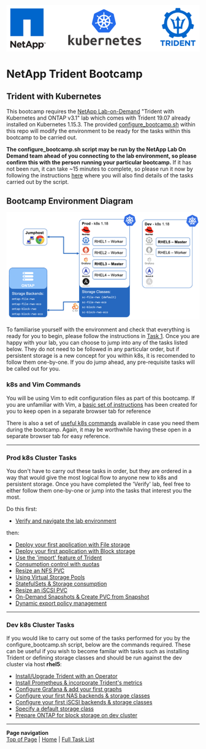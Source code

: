 <p align="center"><img src="images/k8s-header.png"></p>

# NetApp Trident Bootcamp

## Trident with Kubernetes

This bootcamp requires the [NetApp Lab-on-Demand](https://labondemand.netapp.com/) "Trident with Kubernetes and ONTAP v3.1" lab which comes with Trident 19.07 already installed on Kubernetes 1.15.3. The provided [configure_bootcamp.sh](trident_with_k8s/deploy/configure_bootcamp.sh) within this repo will modify the environment to be ready for the tasks within this bootcamp to be carried out.

**The configure_bootcamp.sh script may be run by the NetApp Lab On Demand team ahead of you connecting to the lab environment, so please confirm this with the person running your particular bootcamp.**  If it has not been run, it can take ~15 minutes to complete, so please run it now by following the instructions [here](trident_with_k8s/tasks/configure_bootcamp) where you will also find details of the tasks carried out by the script.

## Bootcamp Environment Diagram

<p align="center"><img src="images/lab-diagram.png"></p>

To familiarise yourself with the environment and check that everything is ready for you to begin, please follow the instructions in [Task 1](trident_with_k8s/tasks/verify_lab).  Once you are happy with your lab, you can choose to jump into any of the tasks listed below.  They do not need to be followed in any particular order, but if persistent storage is a new concept for you within k8s, it is recomended to follow them one-by-one.  If you do jump ahead, any pre-requisite tasks will be called out for you.

### k8s and Vim Commands

You will be using Vim to edit configuration files as part of this bootcamp.  If you are unfamiliar with Vim, a [basic set of instructions](trident_with_k8s/tasks/vim) has been created for you to keep open in a separate browser tab for reference

There is also a set of [useful k8s commands](trident_with_k8s/tasks/useful_commands) available in case you need them during the bootcamp.  Again, it may be worthwhile having these open in a separate browser tab for easy reference.

---------

### Prod k8s Cluster Tasks

You don't have to carry out these tasks in order, but they are ordered in a way that would give the most logical flow to anyone new to k8s and persistent storage.  Once you have completed the 'Verify' lab, feel free to either follow them one-by-one or jump into the tasks that interest you the most.

Do this first: 

* [Verify and navigate the lab environment](trident_with_k8s/tasks/verify_lab)  

then:

* [Deploy your first application with File storage](trident_with_k8s/tasks/file_app)   
* [Deploy your first application with Block storage](trident_with_k8s/tasks/block_app)   
* [Use the 'import' feature of Trident](trident_with_k8s/tasks/pv_import)   
* [Consumption control with quotas](trident_with_k8s/tasks/quotas)   
* [Resize an NFS PVC](trident_with_k8s/tasks/file_resize)   
* [Using Virtual Storage Pools](trident_with_k8s/tasks/storage_pools)   
* [StatefulSets & Storage consumption](trident_with_k8s/tasks/statefulsets)   
* [Resize an iSCSI PVC](trident_with_k8s/tasks/resize_block)   
* [On-Demand Snapshots & Create PVC from Snapshot ](trident_with_k8s/tasks/snapshots_clones)  
* [Dynamic export policy management](trident_with_k8s/tasks/dynamic_exports)   

---------

### Dev k8s Cluster Tasks

If you would like to carry out some of the tasks performed for you by the configure_bootcamp.sh script, below are the commands required.  These can be useful if you wish to become familar with tasks such as installing Trident or defining storage classes and should be run against the dev cluster via host **rhel5**:

* [Install/Upgrade Trident with an Operator](trident_with_k8s/tasks/install_trident)   
* [Install Prometheus & incorporate Trident's metrics](trident_with_k8s/tasks/config_prometheus)   
* [Configure Grafana & add your first graphs ](trident_with_k8s/tasks/config_grafana)  
* [Configure your first NAS backends & storage classes](trident_with_k8s/tasks/config_file)   
* [Configure your first iSCSI backends & storage classes](trident_with_k8s/tasks/config_block)   
* [Specify a default storage class](trident_with_k8s/tasks/default_sc)   
* [Prepare ONTAP for block storage on dev cluster](trident_with_k8s/tasks/ontap_block)   

---------
**Page navigation**  
[Top of Page](#top) | [Home](/README.md) | [Full Task List](/README.md#prod-k8s-cluster-tasks)
